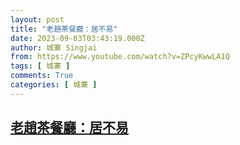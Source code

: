 ```yaml
---
layout: post
title: "老趙茶餐廳：居不易"
date: 2023-09-03T03:43:19.000Z
author: 城寨 Singjai
from: https://www.youtube.com/watch?v=ZPcyKwwLA1Q
tags: [ 城寨 ]
comments: True
categories: [ 城寨 ]
---
```

<!--1693712599000-->
[老趙茶餐廳：居不易](https://www.youtube.com/watch?v=ZPcyKwwLA1Q)
------

<div>

</div>

